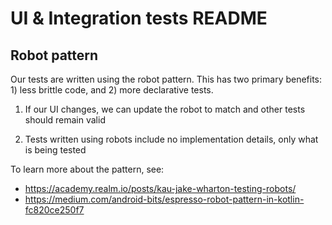 # UI & Integration tests README

## Robot pattern
Our tests are written using the robot pattern. This has two primary benefits: 1) less brittle code, and 2) more declarative tests.

1) If our UI changes, we can update the robot to match and other tests should remain valid

2) Tests written using robots include no implementation details, only what is being tested

To learn more about the pattern, see:
- https://academy.realm.io/posts/kau-jake-wharton-testing-robots/
- https://medium.com/android-bits/espresso-robot-pattern-in-kotlin-fc820ce250f7

